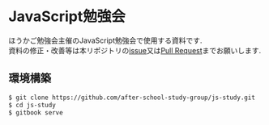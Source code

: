 # JavaScript勉強会

ほうかご勉強会主催のJavaScript勉強会で使用する資料です.  
資料の修正・改善等は本リポジトリの[issue](https://github.com/after-school-study-group/js-study/issues)又は[Pull Request](https://github.com/after-school-study-group/js-study/pulls)までお願いします.

## 環境構築

```bash
$ git clone https://github.com/after-school-study-group/js-study.git
$ cd js-study
$ gitbook serve
```

